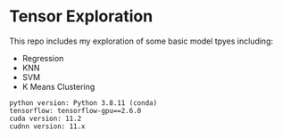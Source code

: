# Tensor Exploration

This repo includes my exploration of some basic model tpyes including:

* Regression
* KNN
* SVM
* K Means Clustering


```buildoutcfg
python version: Python 3.8.11 (conda)
tensorflow: tensorflow-gpu==2.6.0
cuda version: 11.2
cudnn version: 11.x
```